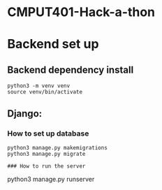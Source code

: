 # CMPUT401-Hack-a-thon

# Backend set up
## Backend dependency install
```
python3 -m venv venv
source venv/bin/activate
```

## Django:
### How to set up database
```
python3 manage.py makemigrations
python3 manage.py migrate

### How to run the server
```
python3 manage.py runserver
```